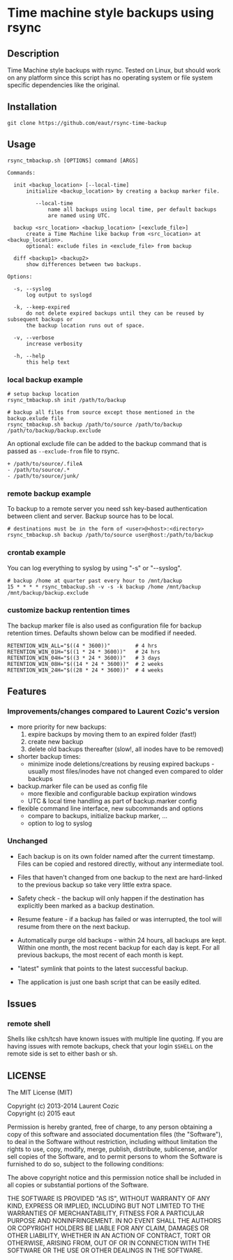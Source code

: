 # Time machine style backups using rsync
## Description

Time Machine style backups with rsync. Tested on Linux, but should 
work on any platform since this script has no operating system or 
file system specific dependencies like the original.

## Installation

	git clone https://github.com/eaut/rsync-time-backup

## Usage

```
rsync_tmbackup.sh [OPTIONS] command [ARGS]

Commands:

  init <backup_location> [--local-time]
      initialize <backup_location> by creating a backup marker file.

         --local-time
             name all backups using local time, per default backups
             are named using UTC.

  backup <src_location> <backup_location> [<exclude_file>]
      create a Time Machine like backup from <src_location> at <backup_location>.
      optional: exclude files in <exclude_file> from backup

  diff <backup1> <backup2>
      show differences between two backups.

Options:

  -s, --syslog
      log output to syslogd

  -k, --keep-expired
      do not delete expired backups until they can be reused by subsequent backups or
      the backup location runs out of space.

  -v, --verbose
      increase verbosity

  -h, --help
      this help text
```

### local backup example

	# setup backup location
	rsync_tmbackup.sh init /path/to/backup

	# backup all files from source except those mentioned in the backup.exlude file
	rsync_tmbackup.sh backup /path/to/source /path/to/backup /path/to/backup/backup.exclude

An optional exclude file can be added to the backup command that is passed as `--exclude-from` file to rsync.

```
+ /path/to/source/.fileA
- /path/to/source/.*
- /path/to/source/junk/
```

### remote backup example

To backup to a remote server you need ssh key-based authentication 
between client and server. Backup source has to be local.

	# destinations must be in the form of <user>@<host>:<directory>
	rsync_tmbackup.sh backup /path/to/source user@host:/path/to/backup

### crontab example

You can log everything to syslog by using "-s" or "--syslog".

	# backup /home at quarter past every hour to /mnt/backup
	15 * * * * rsync_tmbackup.sh -v -s -k backup /home /mnt/backup /mnt/backup/backup.exclude

### customize backup rentention times

The backup marker file is also used as configuration file 
for backup retention times. Defaults shown below can be modified if needed.

```
RETENTION_WIN_ALL="$((4 * 3600))"        # 4 hrs
RETENTION_WIN_01H="$((1 * 24 * 3600))"   # 24 hrs
RETENTION_WIN_04H="$((3 * 24 * 3600))"   # 3 days
RETENTION_WIN_08H="$((14 * 24 * 3600))"  # 2 weeks
RETENTION_WIN_24H="$((28 * 24 * 3600))"  # 4 weeks
```

## Features

### Improvements/changes compared to Laurent Cozic's version

* more priority for new backups:
  1. expire backups by moving them to an expired folder (fast!)
  2. create new backup
  3. delete old backups thereafter (slow!, all inodes have to be removed)
* shorter backup times: 
  - minimize inode deletions/creations by reusing expired backups - usually most files/inodes have not changed even compared to older backups
* backup.marker file can be used as config file
  - more flexible and configurable backup expiration windows
  - UTC & local time handling as part of backup.marker config
* flexible command line interface, new subcommands and options
  - compare to backups, initialize backup marker, ...
  - option to log to syslog

###  Unchanged

* Each backup is on its own folder named after the current timestamp. Files can be copied and restored directly, without any intermediate tool.

* Files that haven't changed from one backup to the next are hard-linked to the previous backup so take very little extra space.

* Safety check - the backup will only happen if the destination has explicitly been marked as a backup destination.

* Resume feature - if a backup has failed or was interrupted, the tool will resume from there on the next backup.

* Automatically purge old backups - within 24 hours, all backups are kept. Within one month, the most recent backup for each day is kept. For all previous backups, the most recent of each month is kept.

* "latest" symlink that points to the latest successful backup.

* The application is just one bash script that can be easily edited.

## Issues

### remote shell

Shells like csh/tcsh have known issues with multiple line quoting. If you are
having issues with remote backups, check that your login `$SHELL` on the remote
side is set to either bash or sh.

## LICENSE

The MIT License (MIT)

Copyright (c) 2013-2014 Laurent Cozic  
Copyright (c) 2015 eaut

Permission is hereby granted, free of charge, to any person obtaining a copy
of this software and associated documentation files (the "Software"), to deal
in the Software without restriction, including without limitation the rights
to use, copy, modify, merge, publish, distribute, sublicense, and/or sell
copies of the Software, and to permit persons to whom the Software is
furnished to do so, subject to the following conditions:

The above copyright notice and this permission notice shall be included in
all copies or substantial portions of the Software.

THE SOFTWARE IS PROVIDED "AS IS", WITHOUT WARRANTY OF ANY KIND, EXPRESS OR
IMPLIED, INCLUDING BUT NOT LIMITED TO THE WARRANTIES OF MERCHANTABILITY,
FITNESS FOR A PARTICULAR PURPOSE AND NONINFRINGEMENT. IN NO EVENT SHALL THE
AUTHORS OR COPYRIGHT HOLDERS BE LIABLE FOR ANY CLAIM, DAMAGES OR OTHER
LIABILITY, WHETHER IN AN ACTION OF CONTRACT, TORT OR OTHERWISE, ARISING FROM,
OUT OF OR IN CONNECTION WITH THE SOFTWARE OR THE USE OR OTHER DEALINGS IN
THE SOFTWARE.
